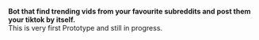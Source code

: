 **Bot that find trending vids from your favourite subreddits and post them your tiktok by itself.**\
This is very first Prototype and still in progress.

